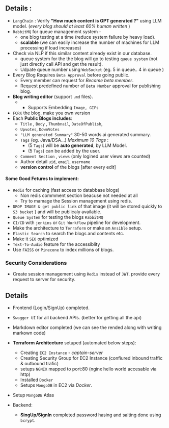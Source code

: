 ## Details : 
-  `LangChain` : Verify **"How much content is GPT generated ?"**  using LLM model. (*every blog should at least 60% human written* )
- `RabbitMQ`  for  queue management system - 
	- one blog testing at a time (reduce system failure by heavy load). 
	- **scalable** (we can easily increase the number of machines for LLM processing if load increases)
- Check via NLP if this similar content already exist in our database.
    - queue system for the the blog will go to testing `queue system` (not just directly call API and get the result). 
    - Udpate queue number using `WebSocket`  (eg. 5 in queue.. 4 in queue )
- Every Blog Requires `Beta Approval` before going public.
    - Every member can request for *Became beta member*.
    - Request predefined number of  `Beta Member` approval for publishing blog.
- **Blog writing editor** (support `.md` files).
	- - Supports Embedding `Image, GIFs`
- `FORK` the blog. make you own version
- Each  **Public Blogs includes**: 
	-    `Title` ,  `Body` ,  `Thumbnail`, `DateOfPublish`,  
	-  `Upvotes`, `DownVotes`
	- `"LLM generated Summary"`  30-50 words ai generated summary. 
	-  `Tags` (eg. Java/DSA...) *Maximum 10 Tags* : 
		-  (5 `Tags`) will be **auto generated**, by LLM Model. 
		-  (5 `Tags`) can be added by the user.
	-  `Comment Section` ,  `views` (only logined user views are counted)
	-  Author detail  `uid`, `email`, `username` 
	-  **version control** of the blogs [after every edit]  

#### Some Good Fetures to implement:
- `Redis` for caching (fast access to databbase blogs)
    - Non redis commment section beacuse not needed at all
    - Try to mamage the Session management using redis.
-  `DROP IMAGE & get public link`  of that image (it will be stored quickly to `S3 bucket` ) and will be publicaly available.
- `Queue System` for testing the blogs  `RabbitMQ`  
- `CI/CD` with `jenkins` or `Git Workflow` pipeline for development.
- Make the architecture to `Terraform` or make an `Ansible` setup. 
- `Elastic Search` to search the blogs and contents etc.
- Make it `SEO` optimized 
- `Text-To-Audio`  feature for the accessiblity 
 - Use `FAISS` or `Pinecone` to index millions of blogs.

### Security Considerations
- Create session management using `Redis` instead  of `JWT`.  provide every request to server for security. 

## Details 
- Frontend (Login/SignUp) completed.
- `Swagger UI` for all backend APIs. (better for getting all the api)
- Markdown editor completed (we can see the rended along with writing markown code)	
- **Terraform Architecture** setuped (automated below steps): 
    - Creating `EC2 Instance` - *captain-server*
    - Creating Security Group for EC2 Instance (confiured inbound traffic & outbound trafic)
    - setups `NGNIX` mapped to port:80 (nginx hello world accesable via http)
    - Installed  `Docker` 
	- Setups `MongoDB` in EC2 via *Docker*. 
- Setup `MongoDB` Atlas 

- Backend: 
	- **SingUp/SignIn** completed password hasing and salting done using  `bcrypt`. 